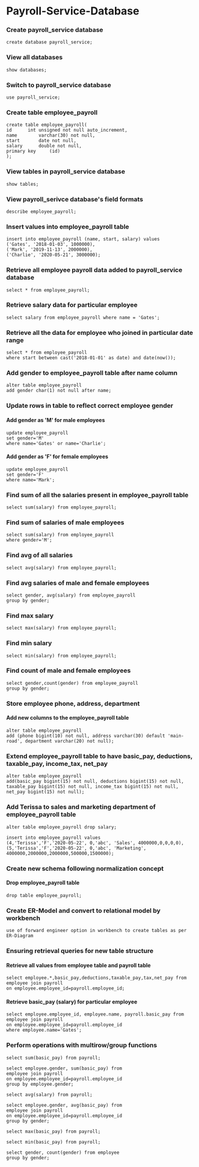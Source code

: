 # Payroll-Service-Database

### Create payroll_service database
```
create database payroll_service;
```
### View all databases
```
show databases;
```
### Switch to payroll_service database
```
use payroll_service;
```
### Create table employee_payroll
```
create table employee_payroll(
id 		int unsigned not null auto_increment,
name 		varchar(30) not null,
start		date not null,
salary		double not null,
primary key 	(id)
);
```
### View tables in payroll_service database
```
show tables;
```
### View payroll_serivce database's field formats
```
describe employee_payroll;
```
### Insert values into employee_payroll table
```
insert into employee_payroll (name, start, salary) values
('Gates', '2018-01-03', 1000000),
('Mark', '2019-11-13', 2000000),
('Charlie', '2020-05-21', 3000000);
```
### Retrieve all employee payroll data added to payroll_service database
```
select * from employee_payroll;
```
### Retrieve salary data for particular employee 
```
select salary from employee_payroll where name = 'Gates';
```
### Retrieve all the data for employee who joined in particular date range
```
select * from employee_payroll
where start between cast('2018-01-01' as date) and date(now());
```
### Add gender to employee_payroll table after name column
```
alter table employee_payroll
add gender char(1) not null after name;
```
### Update rows in table to reflect correct employee gender
#### Add gender as 'M' for male employees
```
update employee_payroll
set gender='M' 
where name='Gates' or name='Charlie';
```
#### Add gender as 'F' for female employees
```
update employee_payroll
set gender='F'
where name='Mark';
```
### Find sum of all the salaries present in employee_payroll table
```
select sum(salary) from employee_payroll;
```
### Find sum of salaries of male employees
```
select sum(salary) from employee_payroll
where gender='M';
```
### Find avg of all salaries
```
select avg(salary) from employee_payroll;
```
### Find avg salaries of male and female employees
```
select gender, avg(salary) from employee_payroll
group by gender;
```
### Find max salary
```
select max(salary) from employee_payroll;
```
### Find min salary
```
select min(salary) from employee_payroll;
```
### Find count of male and female employees
```
select gender,count(gender) from employee_payroll
group by gender;
```
### Store employee phone, address, department
#### Add new columns to the employee_payroll table
```
alter table employee_payroll
add (phone bigint(10) not null, address varchar(30) default 'main-road', department varchar(20) not null);
```
### Extend employee_payroll table to have basic_pay, deductions, taxable_pay, income_tax, net_pay
```
alter table employee_payroll
add(basic_pay bigint(15) not null, deductions bigint(15) not null, taxable_pay bigint(15) not null, income_tax bigint(15) not null, net_pay bigint(15) not null);
```
### Add Terissa to sales and marketing department of employee_payroll table
```
alter table employee_payroll drop salary;

insert into employee_payroll values
(4,'Terissa','F','2020-05-22', 0,'abc', 'Sales', 4000000,0,0,0,0),
(5,'Terissa','F','2020-05-22', 0,'abc', 'Marketing', 4000000,2000000,2000000,500000,1500000);
```
### Create new schema following normalization concept
#### Drop employee_payroll table
```
drop table employee_payroll;
```
### Create ER-Model and convert to relational model by workbench
```
use of forward engineer option in workbench to create tables as per ER-Diagram
```
### Ensuring retrieval queries for new table structure
#### Retrieve all values from employee table and payroll table
```
select employee.*,basic_pay,deductions,taxable_pay,tax,net_pay from employee join payroll
on employee.employee_id=payroll.employee_id;
```
#### Retrieve basic_pay (salary) for particular employee
```
select employee.employee_id, employee.name, payroll.basic_pay from
employee join payroll
on employee.employee_id=payroll.employee_id
where employee.name='Gates';
```
### Perform operations with multirow/group functions
```
select sum(basic_pay) from payroll;

select employee.gender, sum(basic_pay) from 
employee join payroll
on employee.employee_id=payroll.employee_id
group by employee.gender;

select avg(salary) from payroll;

select employee.gender, avg(basic_pay) from 
employee join payroll
on employee.employee_id=payroll.employee_id
group by gender;

select max(basic_pay) from payroll;

select min(basic_pay) from payroll;

select gender, count(gender) from employee
group by gender;
```